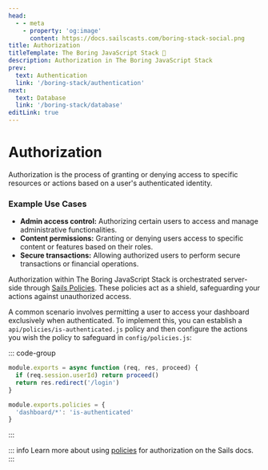 ```yaml
---
head:
  - - meta
    - property: 'og:image'
      content: https://docs.sailscasts.com/boring-stack-social.png
title: Authorization
titleTemplate: The Boring JavaScript Stack 🥱
description: Authorization in The Boring JavaScript Stack
prev:
  text: Authentication
  link: '/boring-stack/authentication'
next:
  text: Database
  link: '/boring-stack/database'
editLink: true
---
```


# Authorization

Authorization is the process of granting or denying access to specific resources or actions based on a user's authenticated identity.

### Example Use Cases

- **Admin access control:** Authorizing certain users to access and manage administrative functionalities.
- **Content permissions:** Granting or denying users access to specific content or features based on their roles.
- **Secure transactions:** Allowing authorized users to perform secure transactions or financial operations.

Authorization within The Boring JavaScript Stack is orchestrated server-side through [Sails Policies](https://sailsjs.com/documentation/concepts/policies). These policies act as a shield, safeguarding your actions against unauthorized access.

A common scenario involves permitting a user to access your dashboard exclusively when authenticated. To implement this, you can establish a `api/policies/is-authenticated.js` policy and then configure the actions you wish the policy to safeguard in `config/policies.js`:

::: code-group

```js [api/policies/is-authenticated.js]
module.exports = async function (req, res, proceed) {
  if (req.session.userId) return proceed()
  return res.redirect('/login')
}
```

```js [config/policies.js]
module.exports.policies = {
  'dashboard/*': 'is-authenticated'
}
```

:::

::: info
Learn more about using [policies](https://sailsjs.com/documentation/concepts/policies) for authorization on the Sails docs.
:::
